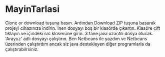 # MayinTarlasi
Clone or download tuşuna basın. Ardından Download ZIP tuşuna basarak projeyi cihazınıza indirin. İnen dosyayı boş bir klasörde çıkartın.
Klasöre çift tıklayın ve içindeki src kloserüne girin. 3 tane java uzantılı dosya olucak. 'Arayuz' adlı dosyayı çalıştırın. Ben Netbeans ile yazdım ve Netbeans üzerinden çalıştırdım ancak siz java destekleyen diğer programlarla da çalıştırabilrsiniz.
